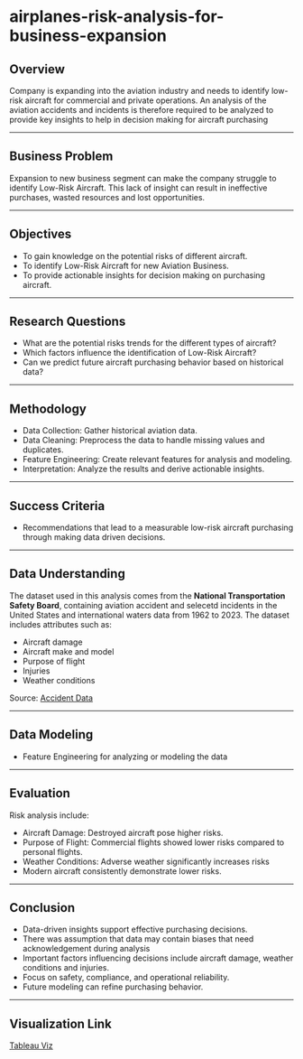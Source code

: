 # airplanes-risk-analysis-for-business-expansion

## Overview
Company is expanding into the aviation industry and needs to identify low-risk aircraft for commercial and private operations. An analysis of the aviation accidents and incidents is therefore required to be analyzed to provide key insights to help in decision making for aircraft purchasing

---

## Business Problem
Expansion to new business segment can make the company struggle to identify Low-Risk Aircraft. This lack of insight can result in ineffective purchases, wasted resources and lost opportunities.

---

## Objectives
- To gain knowledge on the potential risks of different aircraft.
- To identify Low-Risk Aircraft for new Aviation Business.
- To provide actionable insights for decision making on purchasing aircraft.

---

## Research Questions
- What are the potential risks trends for the different types of aircraft?
- Which factors influence the identification of Low-Risk Aircraft?
- Can we predict future aircraft purchasing behavior based on historical data?

---

## Methodology
- Data Collection: Gather historical aviation data.
- Data Cleaning: Preprocess the data to handle missing values and duplicates.
- Feature Engineering: Create relevant features for analysis and modeling.
- Interpretation: Analyze the results and derive actionable insights.

---

## Success Criteria
- Recommendations that lead to a measurable low-risk aircraft purchasing through making data driven decisions.

---

## Data Understanding
The dataset used in this analysis comes from the **National Transportation Safety Board**, containing aviation accident and selecetd incidents in the United States and international waters data from 1962 to 2023. The dataset includes attributes such as:
- Aircraft damage
- Aircraft make and model
- Purpose of flight
- Injuries
- Weather conditions

Source: [Accident Data](https://www.kaggle.com/datasets/khsamaha/aviation-accident-database-synopses)

---

## Data Modeling
- Feature Engineering for analyzing or modeling the data

---

## Evaluation
Risk analysis include:

- Aircraft Damage: Destroyed aircraft pose higher risks.
- Purpose of Flight: Commercial flights showed lower risks compared to personal flights.
- Weather Conditions: Adverse weather significantly increases risks
- Modern aircraft consistently demonstrate lower risks.

---

## Conclusion
- Data-driven insights support effective purchasing decisions.
- There was assumption that data may contain biases that need acknowledgement during analysis
- Important factors influencing decisions include aircraft damage, weather conditions and injuries.
- Focus on safety, compliance, and operational reliability.
- Future modeling can refine purchasing behavior.

---

## Visualization Link
[Tableau Viz](https://public.tableau.com/app/profile/isaiah.githaiga/viz/AirplanesRiskAnalysisforBusinessExpansion/AircraftRiskAnalysisforBusinessExpansion?publish=yes)